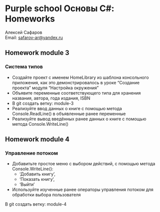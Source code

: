 # Purple school Основы C#: Homeworks

Алексей Сафаров  
Email: safarov-ar@yandex.ru

## Homework module 3

### Система типов

- Создайте проект с именем HomeLibrary из шаблона консольного приложения, как это демонстрировалось в уроке “Создание проекта” модуля “Настройка окружения”
- Объявите переменные соответствующего типа для хранения названия, автора, года издания, ISBN
- В git создать ветку: module-3
- Реализуйте ввод данных о книге с помощью метода Console.ReadLine() в объявленные ранее переменные
- Реализуйте вывод введённых ранее данных о книге с помощью метода Console.WriteLine()

## Homework module 4

### Управление потоком

- Добавитьте простое меню с выбором действий, с помощью метода
  Console.WriteLine():
  - ‘Добавить книгу’,
  - ‘Показать книгу’,
  - ‘Выйти’
- Используйте изученные ранее операторы управления потоком для обработки выбора пользователя

В git создать ветку: module-4

